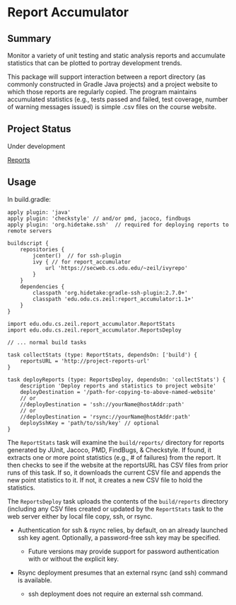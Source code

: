 # Report Accumulator

## Summary

Monitor a variety of unit testing and static analysis reports and
accumulate statistics that can be plotted to portray development
trends.

This package will support interaction between a report directory (as
commonly constructed in Gradle Java projects) and a project
website to which those reports are regularly copied. The program
maintains accumulated statistics (e.g., tests passed and failed, test
coverage, number of warning messages issued) is simple .csv files on
the course website.

## Project Status

Under development

[Reports](http://www.cs.odu.edu/~zeil/gitlab/reportAccumulator/reports/reportsSummary/projectReports.html)

## Usage

In build.gradle:

    apply plugin: 'java'
    apply plugin: 'checkstyle' // and/or pmd, jacoco, findbugs
    apply plugin: 'org.hidetake.ssh'  // required for deploying reports to remote servers

    buildscript {
        repositories {
            jcenter()  // for ssh-plugin
            ivy { // for report_accumulator
                url 'https://secweb.cs.odu.edu/~zeil/ivyrepo'
            }
        }
        dependencies {
            classpath 'org.hidetake:gradle-ssh-plugin:2.7.0+'
            classpath 'edu.odu.cs.zeil:report_accumulator:1.1+'
        }
    }
    
    import edu.odu.cs.zeil.report_accumulator.ReportStats
    import edu.odu.cs.zeil.report_accumulator.ReportsDeploy
    
    // ... normal build tasks
    
    task collectStats (type: ReportStats, dependsOn: ['build') {
        reportsURL = 'http://project-reports-url'
    }

    task deployReports (type: ReportsDeploy, dependsOn: 'collectStats') {
        description 'Deploy reports and statistics to project website'
        deployDestination = '/path-for-copying-to-above-named-website'
        // or
        //deployDestination = 'ssh://yourName@hostAddr:path'
        // or
        //deployDestination = 'rsync://yourName@hostAddr:path'
        deploySshKey = 'path/to/ssh/key' // optional
    }
    
The `ReportStats` task will examine the `build/reports/` directory for
reports generated by JUnit, Jacoco, PMD, FindBugs, & Checkstyle. If found, it
extracts one or more point statistics (e.g., # of failures) from the report. It
then checks to see if the website at the reportsURL has CSV files from prior
runs of this task. If so, it downloads the current CSV file and appends the
new point statistics to it. If not, it creates a new CSV file to hold the
statistics.

The  `ReportsDeploy` task uploads the contents of the `build/reports`
directory (including any CSV files created or updated by the `ReportStats`
task to the web server either by local file copy, ssh, or rsync.

* Authentication for ssh & rsync relies, by default, on an already launched
  ssh key agent.  Optionally, a password-free ssh key may be specified.
  
    * Future versions may provide support for password authentication
      with or without the explicit key. 

* Rsync deployment presumes that an external rsync (and ssh)
  command is available.
    * ssh deployment does not require an external ssh command.  
 